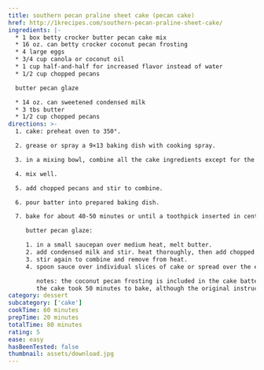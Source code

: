 ```yaml
---
title: southern pecan praline sheet cake (pecan cake)
href: http://1krecipes.com/southern-pecan-praline-sheet-cake/
ingredients: |-
  * 1 box betty crocker butter pecan cake mix 
  * 16 oz. can betty crocker coconut pecan frosting
  * 4 large eggs
  * 3/4 cup canola or coconut oil
  * 1 cup half-and-half for increased flavor instead of water
  * 1/2 cup chopped pecans

  butter pecan glaze 

  * 14 oz. can sweetened condensed milk
  * 3 tbs butter
  * 1/2 cup chopped pecans
directions: >-
  1. cake: preheat oven to 350°.

  2. grease or spray a 9×13 baking dish with cooking spray. 

  3. in a mixing bowl, combine all the cake ingredients except for the chopped pecans.

  4. mix well.

  5. add chopped pecans and stir to combine.

  6. pour batter into prepared baking dish.

  7. bake for about 40-50 minutes or until a toothpick inserted in center comes out clean.

     butter pecan glaze:

     1. in a small saucepan over medium heat, melt butter.
     2. add condensed milk and stir. heat thoroughly, then add chopped pecans.
     3. stir again to combine and remove from heat.
     4. spoon sauce over individual slices of cake or spread over the entire cake (much easier).

        notes: the coconut pecan frosting is included in the cake batter. it is not an icing for the top of the cake nor included in the sauce.
        the cake took 50 minutes to bake, although the original instructions said 30-40 minutes for a 9×13″ pan and 50 minutes for a bundt pan.
category: dessert
subcategory: ['cake']
cookTime: 60 minutes
prepTime: 20 minutes
totalTime: 80 minutes
rating: 5
ease: easy
hasBeenTested: false
thumbnail: assets/download.jpg
---
```

